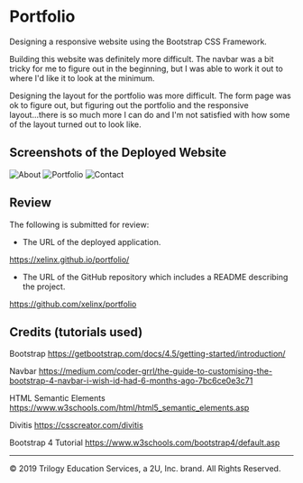 # Portfolio

Designing a responsive website using the Bootstrap CSS Framework. 

Building this website was definitely more difficult. The navbar was a bit tricky for me to figure out in the beginning, but I was able to work it out to where I'd like it to look at the minimum.

Designing the layout for the portfolio was more difficult. The form page was ok to figure out, but  figuring out the portfolio and the responsive layout...there is so much more I can do and I'm not satisfied with how some of the layout turned out to look like. 

## Screenshots of the Deployed Website
![About](https://user-images.githubusercontent.com/66236313/85268385-4b693180-b42b-11ea-896d-0ac4950ecfe1.png)
![Portfolio](https://user-images.githubusercontent.com/66236313/85268389-4dcb8b80-b42b-11ea-94cb-2bf5848bc947.png)
![Contact](https://user-images.githubusercontent.com/66236313/85268394-4e642200-b42b-11ea-8d56-ad4fb51a38dc.png)

## Review

The following is submitted for review:

* The URL of the deployed application.

https://xelinx.github.io/portfolio/

* The URL of the GitHub repository which includes a README describing the project.

https://github.com/xelinx/portfolio

## Credits (tutorials used)
Bootstrap https://getbootstrap.com/docs/4.5/getting-started/introduction/

Navbar https://medium.com/coder-grrl/the-guide-to-customising-the-bootstrap-4-navbar-i-wish-id-had-6-months-ago-7bc6ce0e3c71

HTML Semantic Elements https://www.w3schools.com/html/html5_semantic_elements.asp

Divitis https://csscreator.com/divitis

Bootstrap 4 Tutorial https://www.w3schools.com/bootstrap4/default.asp

- - -
© 2019 Trilogy Education Services, a 2U, Inc. brand. All Rights Reserved.
